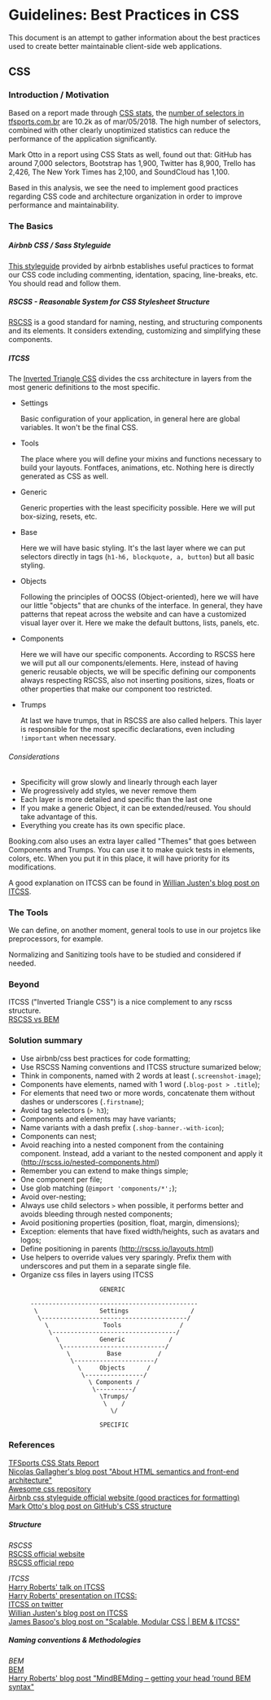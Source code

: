 # Guidelines: Best Practices in CSS

This document is an attempt to gather information about the best practices used to create better maintainable client-side web applications.

## CSS

### Introduction / Motivation

Based on a report made through [CSS stats](www.cssstats.com), the [number of selectors in tfsports.com.br](http://cssstats.com/stats?url=http%3A%2F%2Fwww.tfsports.com.br&ua=Browser%20Default) are 10.2k as of mar/05/2018. The high number of selectors, combined with other clearly unoptimized statistics can reduce the performance of the application significantly.

Mark Otto in a report using CSS Stats as well, found out that: GitHub has around 7,000 selectors, Bootstrap has 1,900, Twitter has 8,900, Trello has 2,426, The New York Times has 2,100, and SoundCloud has 1,100.

Based in this analysis, we see the need to implement good practices regarding CSS code and architecture organization in order to improve performance and maintainability.

### The Basics

##### Airbnb CSS / Sass Styleguide  

[This styleguide](https://github.com/airbnb/css) provided by airbnb establishes useful practices to format our CSS code including commenting, identation, spacing, line-breaks, etc. You should read and follow them.

##### RSCSS - Reasonable System for CSS Stylesheet Structure

[RSCSS](http://rscss.io) is a good standard for naming, nesting, and structuring components and its elements. It considers extending, customizing and simplifying these components.

##### ITCSS

The [Inverted Triangle CSS](https://www.youtube.com/watch?v=1OKZOV-iLj4) divides the css architecture in layers from the most generic definitions to the most specific.

- Settings

  Basic configuration of your application, in general here are global variables. It won't be the final CSS.

- Tools

  The place where you will define your mixins and functions necessary to build your layouts. Fontfaces, animations, etc. Nothing here is directly generated as CSS as well.

- Generic

  Generic properties with the least specificity possible. Here we will put box-sizing, resets, etc.

- Base

  Here we will have basic styling. It's the last layer where we can put selectors directly in tags (`h1-h6, blockquote, a, button`) but all basic styling.

- Objects

  Following the principles of OOCSS (Object-oriented), here we will have our little "objects" that are chunks of the interface. In general, they have patterns that repeat across the website and can have a customized visual layer over it. Here we make the default buttons, lists, panels, etc.

- Components

  Here we will have our specific components. According to RSCSS here we will put all our components/elements. Here, instead of having generic reusable objects, we will be specific defining our components always respecting RSCSS, also not inserting positions, sizes, floats or other properties that make our component too restricted.

- Trumps

  At last we have trumps, that in RSCSS are also called helpers. This layer is responsible for the most specific declarations, even including `!important` when necessary.

###### Considerations

- Specificity will grow slowly and linearly through each layer
- We progressively add styles, we never remove them
- Each layer is more detailed and specific than the last one
- If you make a generic Object, it can be extended/reused. You should take advantage of this.
- Everything you create has its own specific place.

Booking.com also uses an extra layer called "Themes" that goes between Components and Trumps. You can use it to make quick tests in elements, colors, etc. When you put it in this place, it will have priority for its modifications.

A good explanation on ITCSS can be found in [Willian Justen's blog post on ITCSS](https://willianjusten.com.br/organizando-seu-css-com-itcss/).

### The Tools

We can define, on another moment, general tools to use in our projetcs like preprocessors, for example.

Normalizing and Sanitizing tools have to be studied and considered if needed.

### Beyond

ITCSS ("Inverted Triangle CSS") is a nice complement to any rscss structure.  
[RSCSS vs BEM](http://rscss.io/other-resources.html)

### Solution summary

- Use airbnb/css best practices for code formatting;
- Use RSCSS Naming conventions and ITCSS structure sumarized below;
- Think in components, named with 2 words at least (`.screenshot-image`);
- Components have elements, named with 1 word (`.blog-post > .title`);
- For elements that need two or more words, concatenate them without dashes or underscores (`.firstname`);
- Avoid tag selectors (`> h3`);
- Components and elements may have variants;
- Name variants with a dash prefix (`.shop-banner.-with-icon`);
- Components can nest;
- Avoid reaching into a nested component from the containing component. Instead, add a variant to the nested component and apply it (http://rscss.io/nested-components.html)
- Remember you can extend to make things simple;
- One component per file;
- Use glob matching (`@import 'components/*';`);
- Avoid over-nesting;
- Always use child selectors `>` when possible, it performs better and avoids bleeding through nested components;
- Avoid positioning properties (position, float, margin, dimensions);
- Exception: elements that have fixed width/heights, such as avatars and logos;
- Define positioning in parents (http://rscss.io/layouts.html)
- Use helpers to override values very sparingly. Prefix them with underscores and put them in a separate single file.
- Organize css files in layers using ITCSS

```
                         GENERIC

      ----------------------------------------------
       \                 Settings                 /
        \----------------------------------------/
          \               Tools                /
           \----------------------------------/
             \           Generic            /
              \----------------------------/
                \          Base          /
                 \----------------------/
                   \     Objects      /
                    \----------------/
                      \ Components /  
                       \----------/
                         \Trumps/
                          \    /
                            \/

                         SPECIFIC
```

### References

[TFSports CSS Stats Report](http://cssstats.com/stats?url=http%3A%2F%2Fwww.tfsports.com.br&ua=Browser%20Default)  
[Nicolas Gallagher's blog post "About HTML semantics and front-end architecture"](http://nicolasgallagher.com/about-html-semantics-front-end-architecture/)  
[Awesome css repository](https://github.com/sotayamashita/awesome-css)  
[Airbnb css styleguide official website (good practices for formatting)](https://github.com/airbnb/css)  
[Mark Otto's blog post on GitHub's CSS structure](http://markdotto.com/2014/07/23/githubs-css/)

##### Structure

*RSCSS*  
[RSCSS official website](http://rscss.io)  
[RSCSS official repo](https://github.com/rstacruz/rscss)

*ITCSS*  
[Harry Roberts' talk on ITCSS](https://www.youtube.com/watch?v=1OKZOV-iLj4)  
[Harry Roberts' presentation on ITCSS:](https://speakerdeck.com/dafed/managing-css-projects-with-itcss)  
[ITCSS on twitter](https://twitter.com/itcss_io)  
[Willian Justen's blog post on ITCSS](https://willianjusten.com.br/organizando-seu-css-com-itcss/)  
[James Basoo's blog post on "Scalable, Modular CSS | BEM & ITCSS"](http://www.gpmd.co.uk/blog/scalable-css/)

##### Naming conventions & Methodologies
*BEM*  
[BEM](https://en.bem.info)  
[Harry Roberts' blog post "MindBEMding – getting your head ’round BEM syntax"](https://csswizardry.com/2013/01/mindbemding-getting-your-head-round-bem-syntax/)  
